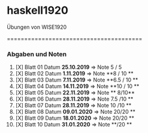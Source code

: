# haskell1920
Übungen von WISE1920

=======================================



### Abgaben und Noten
1. [X] Blatt 01 Datum **25.10.2019** => Note 5 / 5 
2. [X] Blatt 02 Datum **1.11.2019** => Note **8 / 10 **
3. [X] Blatt 03 Datum **7.11.2019** => Note **6.5 / 10 **
4. [X] Blatt 04 Datum **14.11.2019** => Note **10 / 10 **
5. [X] Blatt 05 Datum **22.11.2019** => Note ** 8/10**
6. [X] Blatt 06 Datum **28.11.2019** => Note 7.5 /10 **
7. [X] Blatt 07 Datum **28.11.2019** => Note 10 /10 **
8. [X] Blatt 08 Datum **09.01.2020** => Note 20/20 **
9. [X] Blatt 09 Datum **18.01.2020** => Note 20/20 **
10. [X] Blatt 10 Datum **31.01.2020** => Note **/20 **
